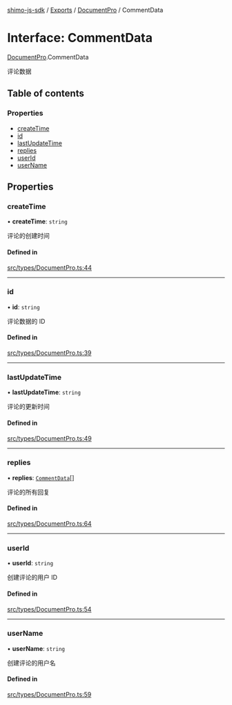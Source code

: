 [shimo-js-sdk](../README.md) / [Exports](../modules.md) / [DocumentPro](../modules/DocumentPro.md) / CommentData

# Interface: CommentData

[DocumentPro](../modules/DocumentPro.md).CommentData

评论数据

## Table of contents

### Properties

- [createTime](DocumentPro.CommentData.md#createtime)
- [id](DocumentPro.CommentData.md#id)
- [lastUpdateTime](DocumentPro.CommentData.md#lastupdatetime)
- [replies](DocumentPro.CommentData.md#replies)
- [userId](DocumentPro.CommentData.md#userid)
- [userName](DocumentPro.CommentData.md#username)

## Properties

### createTime

• **createTime**: `string`

评论的创建时间

#### Defined in

[src/types/DocumentPro.ts:44](https://github.com/shimohq/shimo-js-sdk/blob/1f0e6fa/src/types/DocumentPro.ts#L44)

___

### id

• **id**: `string`

评论数据的 ID

#### Defined in

[src/types/DocumentPro.ts:39](https://github.com/shimohq/shimo-js-sdk/blob/1f0e6fa/src/types/DocumentPro.ts#L39)

___

### lastUpdateTime

• **lastUpdateTime**: `string`

评论的更新时间

#### Defined in

[src/types/DocumentPro.ts:49](https://github.com/shimohq/shimo-js-sdk/blob/1f0e6fa/src/types/DocumentPro.ts#L49)

___

### replies

• **replies**: [`CommentData`](DocumentPro.CommentData.md)[]

评论的所有回复

#### Defined in

[src/types/DocumentPro.ts:64](https://github.com/shimohq/shimo-js-sdk/blob/1f0e6fa/src/types/DocumentPro.ts#L64)

___

### userId

• **userId**: `string`

创建评论的用户 ID

#### Defined in

[src/types/DocumentPro.ts:54](https://github.com/shimohq/shimo-js-sdk/blob/1f0e6fa/src/types/DocumentPro.ts#L54)

___

### userName

• **userName**: `string`

创建评论的用户名

#### Defined in

[src/types/DocumentPro.ts:59](https://github.com/shimohq/shimo-js-sdk/blob/1f0e6fa/src/types/DocumentPro.ts#L59)
